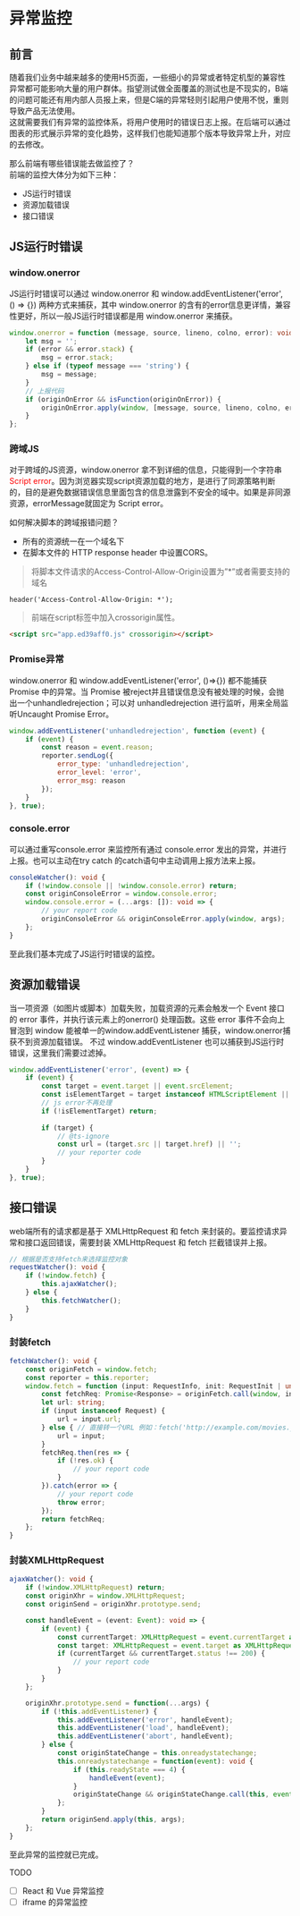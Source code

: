 # 异常监控
## 前言
随着我们业务中越来越多的使用H5页面，一些细小的异常或者特定机型的兼容性异常都可能影响大量的用户群体。指望测试做全面覆盖的测试也是不现实的，B端的问题可能还有用内部人员报上来，但是C端的异常轻则引起用户使用不悦，重则导致产品无法使用。  
这就需要我们有异常的监控体系，将用户使用时的错误日志上报。在后端可以通过图表的形式展示异常的变化趋势，这样我们也能知道那个版本导致异常上升，对应的去修改。  

那么前端有哪些错误能去做监控了？  
前端的监控大体分为如下三种：
* JS运行时错误
* 资源加载错误
* 接口错误  

## JS运行时错误
### window.onerror
JS运行时错误可以通过 window.onerror 和 window.addEventListener('error', () => {}) 两种方式来捕获，其中 window.onerror 的含有的error信息更详情，兼容性更好，所以一般JS运行时错误都是用 window.onerror 来捕获。
```typescript
window.onerror = function (message, source, lineno, colno, error): void {
    let msg = '';
    if (error && error.stack) {
        msg = error.stack;
    } else if (typeof message === 'string') {
        msg = message;
    }
    // 上报代码
    if (originOnError && isFunction(originOnError)) {
        originOnError.apply(window, [message, source, lineno, colno, error]);
    }
};
```

### 跨域JS
对于跨域的JS资源，window.onerror 拿不到详细的信息，只能得到一个字符串 <span style="color: red;">Script error</span>。因为浏览器实现script资源加载的地方，是进行了同源策略判断的，目的是避免数据错误信息里面包含的信息泄露到不安全的域中。如果是非同源资源，errorMessage就固定为 Script error。

如何解决脚本的跨域报错问题？
* 所有的资源统一在一个域名下
* 在脚本文件的 HTTP response header 中设置CORS。
> 将脚本文件请求的Access-Control-Allow-Origin设置为”*”或者需要支持的域名
```code
header('Access-Control-Allow-Origin: *');
```
> 前端在script标签中加入crossorigin属性。
```html
<script src="app.ed39aff0.js" crossorigin></script>
```

### Promise异常
window.onerror 和 window.addEventListener('error', ()=>{}) 都不能捕获Promise 中的异常。当 Promise 被reject并且错误信息没有被处理的时候，会抛出一个unhandledrejection；可以对 unhandledrejection 进行监听，用来全局监听Uncaught Promise Error。
```js
window.addEventListener('unhandledrejection', function (event) {
    if (event) {
        const reason = event.reason;
        reporter.sendLog({
            error_type: 'unhandledrejection',
            error_level: 'error',
            error_msg: reason
        });
    }
}, true);
```

### console.error
可以通过重写console.error 来监控所有通过 console.error 发出的异常，并进行上报。也可以主动在try catch 的catch语句中主动调用上报方法来上报。
```ts
consoleWatcher(): void {
    if (!window.console || !window.console.error) return;
    const originConsoleError = window.console.error;
    window.console.error = (...args: []): void => {
        // your report code
        originConsoleError && originConsoleError.apply(window, args);
    };
}
```
至此我们基本完成了JS运行时错误的监控。

## 资源加载错误
当一项资源（如图片或脚本）加载失败，加载资源的元素会触发一个 Event 接口的 error 事件，并执行该元素上的onerror() 处理函数。这些 error 事件不会向上冒泡到 window 能被单一的window.addEventListener 捕获，window.onerror捕获不到资源加载错误。 不过 window.addEventListener 也可以捕获到JS运行时错误，这里我们需要过滤掉。
```ts
window.addEventListener('error', (event) => {
    if (event) {
        const target = event.target || event.srcElement;
        const isElementTarget = target instanceof HTMLScriptElement || target instanceof HTMLLinkElement || target instanceof HTMLImageElement;
        // js error不再处理
        if (!isElementTarget) return; 
        
        if (target) {
            // @ts-ignore
            const url = (target.src || target.href) || '';
            // your reporter code
        }
    }
}, true);
```

## 接口错误
web端所有的请求都是基于 XMLHttpRequest 和 fetch 来封装的。要监控请求异常和接口返回错误，需要封装 XMLHttpRequest 和 fetch 拦截错误并上报。  
```ts
// 根据是否支持fetch来选择监控对象
requestWatcher(): void {
    if (!window.fetch) {
        this.ajaxWatcher();
    } else {
        this.fetchWatcher();
    }
}
```

### 封装fetch

```ts
fetchWatcher(): void {
    const originFetch = window.fetch;
    const reporter = this.reporter;
    window.fetch = function (input: RequestInfo, init: RequestInit | undefined): Promise<Response>{
        const fetchReq: Promise<Response> = originFetch.call(window, input, init);
        let url: string;
        if (input instanceof Request) {
            url = input.url;
        } else { // 直接转一个URL 例如：fetch('http://example.com/movies.json')
            url = input;
        }
        fetchReq.then(res => {
            if (!res.ok) {
                // your report code
            }
        }).catch(error => {
            // your report code
            throw error;
        });
        return fetchReq;
    };
}
```

### 封装XMLHttpRequest 

```ts
ajaxWatcher(): void {
    if (!window.XMLHttpRequest) return;
    const originXhr = window.XMLHttpRequest;
    const originSend = originXhr.prototype.send;

    const handleEvent = (event: Event): void => {
        if (event) {
            const currentTarget: XMLHttpRequest = event.currentTarget as XMLHttpRequest;
            const target: XMLHttpRequest = event.target as XMLHttpRequest;
            if (currentTarget && currentTarget.status !== 200) {
                // your report code
            }
        }
    };

    originXhr.prototype.send = function(...args) {
        if (!this.addEventListener) {
            this.addEventListener('error', handleEvent);
            this.addEventListener('load', handleEvent);
            this.addEventListener('abort', handleEvent);
        } else {
            const originStateChange = this.onreadystatechange;
            this.onreadystatechange = function(event): void {
                if (this.readyState === 4) {
                    handleEvent(event);
                }
                originStateChange && originStateChange.call(this, event);
            };
        }
        return originSend.apply(this, args);
    };
}
```

至此异常的监控就已完成。

TODO
- [ ] React 和 Vue 异常监控
- [ ] iframe 的异常监控